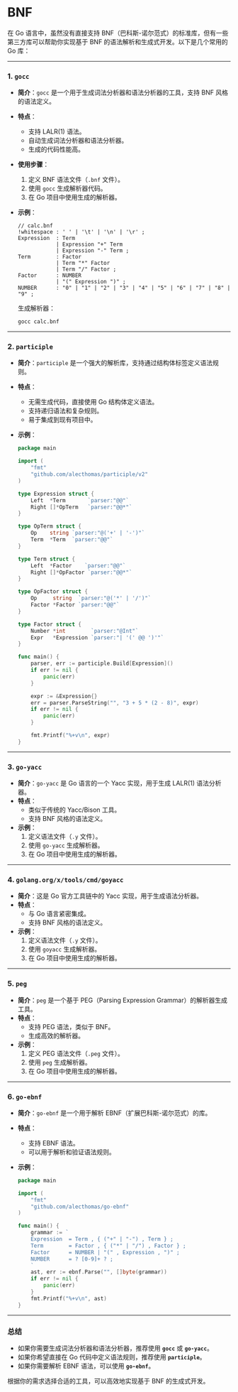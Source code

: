 # BNF

在 Go 语言中，虽然没有直接支持 BNF（巴科斯-诺尔范式）的标准库，但有一些第三方库可以帮助你实现基于 BNF 的语法解析和生成式开发。以下是几个常用的 Go 库：

---

### **1. `gocc`**

- **简介**：`gocc` 是一个用于生成词法分析器和语法分析器的工具，支持 BNF 风格的语法定义。
- **特点**：
  - 支持 LALR(1) 语法。
  - 自动生成词法分析器和语法分析器。
  - 生成的代码性能高。
- **使用步骤**：
  1. 定义 BNF 语法文件（`.bnf` 文件）。
  2. 使用 `gocc` 生成解析器代码。
  3. 在 Go 项目中使用生成的解析器。
- **示例**：

  ```bnf
  // calc.bnf
  !whitespace : ' ' | '\t' | '\n' | '\r' ;
  Expression  : Term
              | Expression "+" Term
              | Expression "-" Term ;
  Term        : Factor
              | Term "*" Factor
              | Term "/" Factor ;
  Factor      : NUMBER
              | "(" Expression ")" ;
  NUMBER      : "0" | "1" | "2" | "3" | "4" | "5" | "6" | "7" | "8" | "9" ;
  ```

  生成解析器：

  ```bash
  gocc calc.bnf
  ```

---

### **2. `participle`**

- **简介**：`participle` 是一个强大的解析库，支持通过结构体标签定义语法规则。
- **特点**：
  - 无需生成代码，直接使用 Go 结构体定义语法。
  - 支持递归语法和复杂规则。
  - 易于集成到现有项目中。
- **示例**：

  ```go
  package main

  import (
      "fmt"
      "github.com/alecthomas/participle/v2"
  )

  type Expression struct {
      Left  *Term       `parser:"@@"`
      Right []*OpTerm   `parser:"@@*"`
  }

  type OpTerm struct {
      Op    string `parser:"@('+' | '-')"`
      Term  *Term  `parser:"@@"`
  }

  type Term struct {
      Left  *Factor    `parser:"@@"`
      Right []*OpFactor `parser:"@@*"`
  }

  type OpFactor struct {
      Op     string  `parser:"@('*' | '/')"`
      Factor *Factor `parser:"@@"`
  }

  type Factor struct {
      Number *int        `parser:"@Int"`
      Expr   *Expression `parser:"| '(' @@ ')'"`
  }

  func main() {
      parser, err := participle.Build[Expression]()
      if err != nil {
          panic(err)
      }

      expr := &Expression{}
      err = parser.ParseString("", "3 + 5 * (2 - 8)", expr)
      if err != nil {
          panic(err)
      }

      fmt.Printf("%+v\n", expr)
  }
  ```

---

### **3. `go-yacc`**

- **简介**：`go-yacc` 是 Go 语言的一个 Yacc 实现，用于生成 LALR(1) 语法分析器。
- **特点**：
  - 类似于传统的 Yacc/Bison 工具。
  - 支持 BNF 风格的语法定义。
- **示例**：
  1. 定义语法文件（`.y` 文件）。
  2. 使用 `go-yacc` 生成解析器。
  3. 在 Go 项目中使用生成的解析器。

---

### **4. `golang.org/x/tools/cmd/goyacc`**

- **简介**：这是 Go 官方工具链中的 Yacc 实现，用于生成语法分析器。
- **特点**：
  - 与 Go 语言紧密集成。
  - 支持 BNF 风格的语法定义。
- **示例**：
  1. 定义语法文件（`.y` 文件）。
  2. 使用 `goyacc` 生成解析器。
  3. 在 Go 项目中使用生成的解析器。

---

### **5. `peg`**

- **简介**：`peg` 是一个基于 PEG（Parsing Expression Grammar）的解析器生成工具。
- **特点**：
  - 支持 PEG 语法，类似于 BNF。
  - 生成高效的解析器。
- **示例**：
  1. 定义 PEG 语法文件（`.peg` 文件）。
  2. 使用 `peg` 生成解析器。
  3. 在 Go 项目中使用生成的解析器。

---

### **6. `go-ebnf`**

- **简介**：`go-ebnf` 是一个用于解析 EBNF（扩展巴科斯-诺尔范式）的库。
- **特点**：
  - 支持 EBNF 语法。
  - 可以用于解析和验证语法规则。
- **示例**：

  ```go
  package main

  import (
      "fmt"
      "github.com/alecthomas/go-ebnf"
  )

  func main() {
      grammar := `
      Expression  = Term , { ("+" | "-") , Term } ;
      Term        = Factor , { ("*" | "/") , Factor } ;
      Factor      = NUMBER | "(" , Expression , ")" ;
      NUMBER      = ? [0-9]+ ? ;
      `
      ast, err := ebnf.Parse("", []byte(grammar))
      if err != nil {
          panic(err)
      }
      fmt.Printf("%+v\n", ast)
  }
  ```

---

### **总结**

- 如果你需要生成词法分析器和语法分析器，推荐使用 **`gocc`** 或 **`go-yacc`**。
- 如果你希望直接在 Go 代码中定义语法规则，推荐使用 **`participle`**。
- 如果你需要解析 EBNF 语法，可以使用 **`go-ebnf`**。

根据你的需求选择合适的工具，可以高效地实现基于 BNF 的生成式开发。

